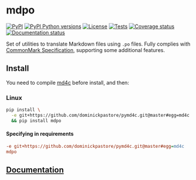 # mdpo

[![PyPI][pypi-image]][pypi-link]
[![PyPI Python versions][pypi-versions-image]][pypi-link]
[![License][license-image]][license-link]
[![Tests][tests-image]][tests-link]
[![Coverage status][coverage-image]][coverage-link]
[![Documentation status][doc-image]][doc-link]

Set of utilities to translate Markdown files using `.po` files. Fully complies
 with [CommonMark Specification][commonmark-spec-link], supporting some
 additional features.

## Install

You need to compile [md4c](https://github.com/mity/md4c/wiki/Building-MD4C)
before install, and then:

### Linux

```bash
pip install \
  -e git+https://github.com/dominickpastore/pymd4c.git@master#egg=md4c \
  && pip install mdpo
```

#### Specifying in requirements

```ini
-e git+https://github.com/dominickpastore/pymd4c.git@master#egg=md4c
mdpo
```

## [Documentation](doc-link)

[pypi-image]: https://img.shields.io/pypi/v/md2po
[pypi-link]: https://pypi.org/project/md2po/
[pypi-versions-image]: https://img.shields.io/pypi/pyversions/md2po?logo=python&logoColor=aaaaaa&labelColor=333333
[license-image]: https://img.shields.io/pypi/l/md2po?color=light-green
[license-link]: https://github.com/mondeja/md2po/blob/master/LICENSE
[tests-image]: https://img.shields.io/travis/mondeja/md2po?label=tests
[tests-link]: https://travis-ci.com/github/mondeja/md2po
[coverage-image]: https://coveralls.io/repos/github/mondeja/md2po/badge.svg
[coverage-link]: https://coveralls.io/github/mondeja/md2po
[doc-image]: https://readthedocs.org/projects/md2po/badge/?version=latest
[doc-link]: https://md2po.readthedocs.io/en/latest/
[pofile-doc-link]: https://polib.readthedocs.io/en/latest/api.html#polib.POFile
[polib-doc-link]: https://polib.readthedocs.io/en/latest
[pymd4c-link]: https://github.com/dominickpastore/pymd4c
[pymd4c-build-from-source-link]: https://github.com/dominickpastore/pymd4c#build-and-install-from-source
[mdpo2html-link]: https://github.com/mondeja/mdpo2html
[commonmark-spec-link]: https://spec.commonmark.org/0.29
